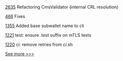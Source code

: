 
[2635](https://github.com/hyperledger/besu/pull/2635) Refactoring CmsValidator (internal CRL resolution)

[466](https://github.com/hyperledger-labs/solang/pull/466) Fixes

[1355](https://github.com/hyperledger/aries-cloudagent-python/pull/1355) Added base subwallet name to cli

[1221](https://github.com/hyperledger/cactus/pull/1221) test: ensure .test suffix on mTLS tests

[1220](https://github.com/hyperledger/cactus/pull/1220) ci: remove retries from ci.sh


[See more >>>](https://start-here.hyperledger.org/pull-requests)
